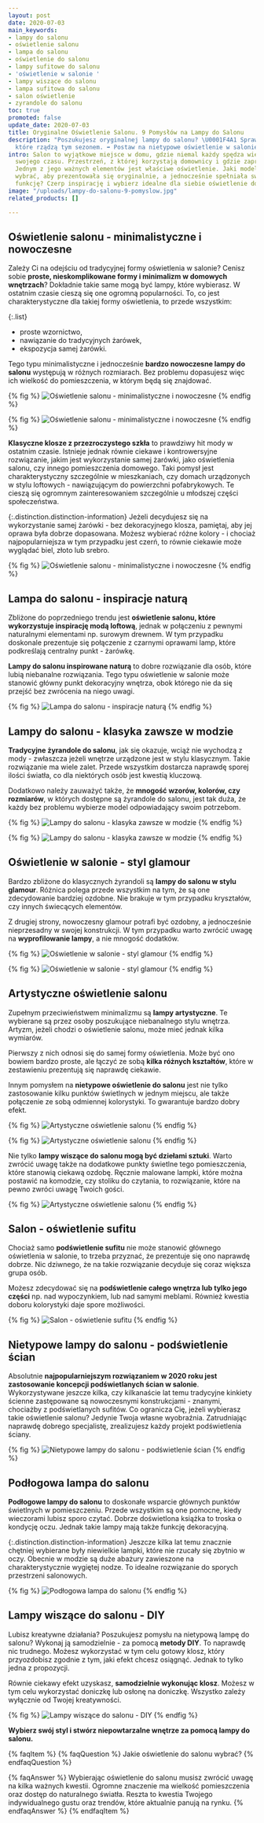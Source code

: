 ```yaml
---
layout: post
date: 2020-07-03
main_keywords:
- lampy do salonu
- oświetlenie salonu
- lampa do salonu
- oświetlenie do salonu
- lampy sufitowe do salonu
- 'oświetlenie w salonie '
- lampy wiszące do salonu
- lampa sufitowa do salonu
- salon oświetlenie
- zyrandole do salonu
toc: true
promoted: false
update_date: 2020-07-03
title: Oryginalne Oświetlenie Salonu. 9 Pomysłów na Lampy do Salonu
description: "Poszukujesz oryginalnej lampy do salonu? \U0001F4A1 Sprawdź modele,
  które rządzą tym sezonem. ➡️ Postaw na nietypowe oświetlenie w salonie."
intro: Salon to wyjątkowe miejsce w domu, gdzie niemal każdy spędza większą część
  swojego czasu. Przestrzeń, z której korzystają domownicy i gdzie zapraszasz gości.
  Jednym z jego ważnych elementów jest właściwe oświetlenie. Jaki model lampy do salonu
  wybrać, aby prezentowała się oryginalnie, a jednocześnie spełniała swoją najważniejszą
  funkcję? Czerp inspirację i wybierz idealne dla siebie oświetlenie do salonu.
image: "/uploads/lampy-do-salonu-9-pomyslow.jpg"
related_products: []

---
```

## Oświetlenie salonu - minimalistyczne i nowoczesne

Zależy Ci na odejściu od tradycyjnej formy oświetlenia w salonie? Cenisz sobie **proste, nieskomplikowane formy i minimalizm w domowych wnętrzach**? Dokładnie takie same mogą być lampy, które wybierasz. W ostatnim czasie cieszą się one ogromną popularności. To, co jest charakterystyczne  dla takiej formy oświetlenia, to przede wszystkim:

{:.list}

* proste wzornictwo,
* nawiązanie do tradycyjnych żarówek,
* ekspozycja samej żarówki.

Tego typu minimalistyczne i jednocześnie **bardzo nowoczesne lampy do salonu** występują w różnych rozmiarach. Bez problemu dopasujesz więc ich wielkość do pomieszczenia, w którym będą się znajdować.

{% fig %}
![Oświetlenie salonu - minimalistyczne i nowoczesne](/uploads/lampy_do_salonu_nowoczesne_minimalistyczne_1.jpg "Oświetlenie salonu - minimalistyczne i nowoczesne")
{% endfig %}

{% fig %}
![Oświetlenie salonu - minimalistyczne i nowoczesne](/uploads/lampy_do_salonu_nowoczesne_minimalistyczne_3.jpg "Oświetlenie salonu - minimalistyczne i nowoczesne")
{% endfig %}

**Klasyczne klosze z przezroczystego szkła** to prawdziwy hit mody w ostatnim czasie. Istnieje jednak równie ciekawe i kontrowersyjne rozwiązanie, jakim jest wykorzystanie samej żarówki, jako oświetlenia salonu, czy innego pomieszczenia domowego. Taki pomysł jest charakterystyczny szczególnie w mieszkaniach, czy domach urządzonych w stylu loftowych - nawiązującym do powierzchni pofabrykowych. Te cieszą się ogromnym zainteresowaniem szczególnie u młodszej części społeczeństwa.

{:.distinction.distinction-information}
Jeżeli decydujesz się na wykorzystanie samej żarówki - bez dekoracyjnego klosza, pamiętaj, aby jej oprawa była dobrze dopasowana. Możesz wybierać różne kolory - i chociaż najpopularniejsza w tym przypadku jest czerń, to równie ciekawie może wyglądać biel, złoto lub srebro.

{% fig %}
![Oświetlenie salonu - minimalistyczne i nowoczesne](/uploads/lampy_do_salonu_nowoczesne_minimalistyczne_2.jpg "Oświetlenie salonu - minimalistyczne i nowoczesne")
{% endfig %}

## Lampa do salonu - inspiracje naturą

Zbliżone do poprzedniego trendu jest **oświetlenie salonu, które wykorzystuje inspirację modą loftową**, jednak w połączeniu z pewnymi naturalnymi elementami np. surowym drewnem. W tym przypadku doskonale prezentuje się połączenie z czarnymi oprawami lamp, które podkreślają centralny punkt - żarówkę.

**Lampy do salonu inspirowane naturą** to dobre rozwiązanie dla osób, które lubią niebanalne rozwiązania. Tego typu oświetlenie w salonie może stanowić główny punkt dekoracyjny wnętrza, obok którego nie da się przejść bez zwrócenia na niego uwagi.

{% fig %}
![Lampa do salonu - inspiracje naturą](/uploads/lampy_do_salonu_nowoczesne_minimalistyczne_4.jpg "Lampa do salonu - inspiracje naturą")
{% endfig %}

## Lampy do salonu - klasyka zawsze w modzie

**Tradycyjne żyrandole do salonu**, jak się okazuje, wciąż nie wychodzą z mody - zwłaszcza jeżeli wnętrze urządzone jest w stylu klasycznym. Takie rozwiązanie ma wiele zalet. Przede wszystkim dostarcza naprawdę sporej ilości światła, co dla niektórych osób jest kwestią kluczową.

Dodatkowo należy zauważyć także, że **mnogość wzorów, kolorów, czy rozmiarów**, w których dostępne są żyrandole do salonu, jest tak duża, że każdy bez problemu wybierze model odpowiadający swoim potrzebom.

{% fig %}
![Lampy do salonu - klasyka zawsze w modzie](/uploads/tradycyjne_lampy_do_salonu_1.jpg "Lampy do salonu - klasyka zawsze w modzie")
{% endfig %}

{% fig %}
![Lampy do salonu - klasyka zawsze w modzie](/uploads/tradycyjne_lampy_do_salonu_2.jpg "Lampy do salonu - klasyka zawsze w modzie")
{% endfig %}

## Oświetlenie w salonie - styl glamour

Bardzo zbliżone do klasycznych żyrandoli są **lampy do salonu w stylu glamour**. Różnica polega przede wszystkim na tym, że są one zdecydowanie bardziej ozdobne. Nie brakuje w tym przypadku kryształów, czy innych świecących elementów.

Z drugiej strony, nowoczesny glamour potrafi być ozdobny, a jednocześnie nieprzesadny w swojej konstrukcji. W tym przypadku warto zwrócić uwagę na **wyprofilowanie lampy**, a nie mnogość dodatków.

{% fig %}
![Oświetlenie w salonie - styl glamour](/uploads/lampy_do_salonu_styl_glamour_1.jpg "Oświetlenie w salonie - styl glamour")
{% endfig %}

{% fig %}
![Oświetlenie w salonie - styl glamour](/uploads/lampy_do_salonu_styl_glamour_2.jpg "Oświetlenie w salonie - styl glamour")
{% endfig %}

## Artystyczne oświetlenie salonu

Zupełnym przeciwieństwem minimalizmu są **lampy artystyczne**. Te wybierane są przez osoby poszukujące niebanalnego stylu wnętrza. Artyzm, jeżeli chodzi o oświetlenie salonu, może mieć jednak kilka wymiarów.

Pierwszy z nich odnosi się do samej formy oświetlenia. Może być ono bowiem bardzo proste, ale łączyć ze sobą **kilka różnych kształtów**, które w zestawieniu prezentują się naprawdę ciekawie.

Innym pomysłem na **nietypowe oświetlenie do salonu** jest nie tylko zastosowanie kilku punktów świetlnych w jednym miejscu, ale także połączenie ze sobą odmiennej kolorystyki. To gwarantuje bardzo dobry efekt.

{% fig %}
![Artystyczne oświetlenie salonu](/uploads/lampy_do_salonu_artystyczne_1.jpg "Artystyczne oświetlenie salonu")
{% endfig %}

{% fig %}
![Artystyczne oświetlenie salonu](/uploads/lampy_do_salonu_artystyczne_4.jpg "Artystyczne oświetlenie salonu")
{% endfig %}

Nie tylko **lampy wiszące do salonu mogą być dziełami sztuki**. Warto zwrócić uwagę także na dodatkowe punkty świetlne tego pomieszczenia, które stanowią ciekawą ozdobę. Ręcznie malowane lampki, które można postawić na komodzie, czy stoliku do czytania, to rozwiązanie, które na pewno zwróci uwagę Twoich gości.

{% fig %}
![Artystyczne oświetlenie salonu](/uploads/lampy_do_salonu_artystyczne_2.jpg "Artystyczne oświetlenie salonu")
{% endfig %}

## Salon - oświetlenie sufitu

Chociaż samo **podświetlenie sufitu** nie może stanowić głównego oświetlenia w salonie, to trzeba przyznać, że prezentuje się ono naprawdę dobrze. Nic dziwnego, że na takie rozwiązanie decyduje się coraz większa grupa osób.

Możesz zdecydować się na **podświetlenie całego wnętrza lub tylko jego części** np. nad wypoczynkiem, lub nad samymi meblami. Również kwestia doboru kolorystyki daje spore możliwości.

{% fig %}
![Salon - oświetlenie sufitu](/uploads/lampy_do_salonu_podswietlenie_sufitu_1.jpg "Salon - oświetlenie sufitu")
{% endfig %}

## Nietypowe lampy do salonu - podświetlenie ścian

Absolutnie **najpopularniejszym rozwiązaniem w 2020 roku jest zastosowanie koncepcji podświetlanych ścian w salonie**. Wykorzystywane jeszcze kilka, czy kilkanaście lat temu tradycyjne kinkiety ścienne zastępowane są nowoczesnymi konstrukcjami - znanymi, chociażby z podświetlanych sufitów. Co ogranicza Cię, jeżeli wybierasz takie oświetlenie salonu? Jedynie Twoja własne wyobraźnia. Zatrudniając naprawdę dobrego specjalistę, zrealizujesz każdy projekt podświetlenia ściany.

{% fig %}
![Nietypowe lampy do salonu - podświetlenie ścian](/uploads/nietypowe_podswietlenie_salon_1.jpg "Nietypowe lampy do salonu - podświetlenie ścian")
{% endfig %}

## Podłogowa lampa do salonu

**Podłogowe lampy do salonu** to doskonałe wsparcie głównych punktów świetlnych w pomieszczeniu. Przede wszystkim są one pomocne, kiedy wieczorami lubisz sporo czytać. Dobrze doświetlona książka to troska o kondycję oczu. Jednak takie lampy mają także funkcję dekoracyjną.

{:.distinction.distinction-information}
Jeszcze kilka lat temu znacznie chętniej wybierane były niewielkie lampki, które nie rzucały się zbytnio w oczy. Obecnie w modzie są duże abażury zawieszone na charakterystycznie wygiętej nodze. To idealne rozwiązanie do sporych przestrzeni salonowych.

{% fig %}
![Podłogowa lampa do salonu](/uploads/lampy_podlogowe_do_salonu_1.jpg "Podłogowa lampa do salonu")
{% endfig %}

## Lampy wiszące do salonu - DIY

Lubisz kreatywne działania? Poszukujesz pomysłu na nietypową lampę do salonu? Wykonaj ją samodzielnie - za pomocą **metody DIY**. To naprawdę nic trudnego. Możesz wykorzystać w tym celu gotowy klosz, który przyozdobisz zgodnie z tym, jaki efekt chcesz osiągnąć. Jednak to tylko jedna z propozycji.

Równie ciekawy efekt uzyskasz, **samodzielnie wykonując klosz**. Możesz w tym celu wykorzystać doniczkę lub osłonę na doniczkę. Wszystko zależy wyłącznie od Twojej kreatywności.

{% fig %}
![Lampy wiszące do salonu - DIY](/uploads/lampy_do_salonu_proste_diy_1.jpg "Lampy wiszące do salonu - DIY")
{% endfig %}

**Wybierz swój styl i stwórz niepowtarzalne wnętrze za pomocą lampy do salonu.**

{% faqItem %}
{% faqQuestion %}
Jakie oświetlenie do salonu wybrać?
{% endfaqQuestion %}

{% faqAnswer %}
Wybierając oświetlenie do salonu musisz zwrócić uwagę na kilka ważnych kwestii. Ogromne znaczenie ma wielkość pomieszczenia oraz dostęp do naturalnego światła. Reszta to kwestia Twojego indywidualnego gustu oraz trendów, które aktualnie panują na rynku.
{% endfaqAnswer %}
{% endfaqItem %}